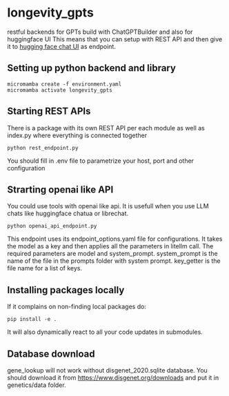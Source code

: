 # longevity_gpts
restful backends for GPTs build with ChatGPTBuilder and also for huggingface UI
This means that you can setup with REST API and then give it to [hugging face chat UI](https://github.com/huggingface/chat-ui) as endpoint.

## Setting up python backend and library

```commandline
micromamba create -f environment.yaml
micromamba activate longevity_gpts
```

## Starting REST APIs
There is a package with its own REST API per each module as well as index.py where everything is connected together
```
python rest_endpoint.py
```
You should fill in .env file to parametrize your host, port and other configuration

## Strarting openai like API
You could use tools with openai like api. It is usefull when you use LLM chats like huggingface chatua or librechat.
```
python openai_api_endpoint.py
```
This endpoint uses its endpoint_options.yaml file for configurations. It takes the model as a key and then applies all the parameters in litellm call. 
The required parameters are model and system_prompt. system_prompt is the name of the file in the prompts folder with system prompt. key_getter is the file name for a list of keys.

## Installing packages locally

If it complains on non-finding local packages do:

```
pip install -e .
```

It will also dynamically react to all your code updates in submodules.


## Database download

gene_lookup will not work without disgenet_2020.sqlite database. You should download it from https://www.disgenet.org/downloads and put it in genetics/data folder.


